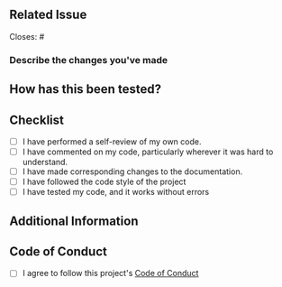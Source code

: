 ## Related Issue

Closes: # <!-- issue number that will be closed through this PR -->

### Describe the changes you've made

<!-- Give a clear description of what modifications you have made -->

## How has this been tested?

<!-- Describe how have you verified the changes made -->

## Checklist
<!--
Example how to mark a checkbox:-
- [x] I have performed a self-review of my own code.
-->
- [ ] I have performed a self-review of my own code.
- [ ] I have commented on my code, particularly wherever it was hard to understand.
- [ ] I have made corresponding changes to the documentation.
- [ ] I have followed the code style of the project
- [ ] I have tested my code, and it works without errors

## Additional Information

<!-- Screenshots, notes for reviewers, anything? -->

## Code of Conduct

- [ ] I agree to follow this project's [Code of Conduct](https://github.com/krshkodes/alpaca.js/blob/main/CODE_OF_CONDUCT.md)
